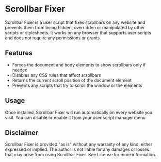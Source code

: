 # Scrollbar Fixer

Scrollbar Fixer is a user script that fixes scrollbars on any website and prevents them from being hidden, overridden or manipulated by other scripts or stylesheets. It works on any browser that supports user scripts and does not require any permissions or grants.

## Features

- Forces the document and body elements to show scrollbars only if needed
- Disables any CSS rules that affect scrollbars
- Returns the current scroll position of the document element
- Prevents any scripts that try to scroll the window or the elements

## Usage

Once installed, Scrollbar Fixer will run automatically on every website you visit. You can disable or enable it from your user script manager menu.

## Disclaimer

Scrollbar Fixer is provided "as is" without any warranty of any kind, either expressed or implied. The author is not liable for any damages or losses that may arise from using Scrollbar Fixer. 
See License for more information.
